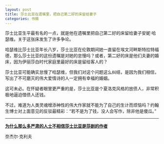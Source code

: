 ```yaml
---
layout: post
title: 莎士比亚在遗嘱里，把自己第二好的床留给妻子
categories: 书摘
---
```


莎士比亚生平最有名的一点，就是他在遗嘱里把自己第二好的床留给妻子安妮·哈瑟维。关于这张床发生了许多争论。

哈瑟维比莎士比亚年长八岁，莎士比亚在伦敦期间她一直留在埃文河畔斯特拉特福德，那么莎士比亚的这份遗嘱是对她的怠慢吗？或者，第二好的床是他们夫妻的婚床，因为伊丽莎白时代家庭里最好的床是留给客人的？

莎士比亚可能确实怠慢了哈瑟维，但我们对这个问题这么纠结，是因为我们相信，写出了不可磨灭的伟大爱情诗的人一定拥有幸福的婚姻。

这可未必。在怀疑者眼里更严重的是，莎士比亚是个夏洛克风格的放债人，非常积极地逼迫借债人还钱。

不过，难道为人类灵魂增添神性的伟大作家就不能为了自己的生计而烦恼吗？约翰生博士对上面意见的反驳最精彩：“若不是为了钱，没人会写作，除非他是傻瓜。”

---

**[为什么那么多严肃的人士不相信莎士比亚是莎剧的作者](https://mp.weixin.qq.com/s/RGpvBq1eHw28o-vvnbEqIQ)**

奈杰尔·克利夫